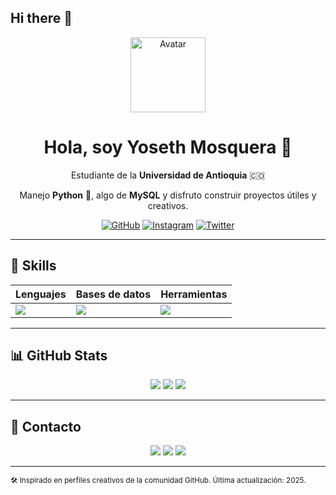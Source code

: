## Hi there 👋

<div align="center">
  <img width="120" src="https://github.com/user-attachments/assets/fae54e71-c962-4868-ad16-f727a0593d00" alt="Avatar" />
</div>

<div align="center">
  <h1>Hola, soy Yoseth Mosquera 👋</h1>
  <p>Estudiante de la <strong>Universidad de Antioquia</strong> 🇨🇴</p>
  <p>Manejo <strong>Python</strong> 🐍, algo de <strong>MySQL</strong> y disfruto construir proyectos útiles y creativos.</p>

  [![GitHub](https://img.shields.io/badge/GitHub-yosethm-black?logo=github&style=flat-square)](https://github.com/yosethm)
  [![Instagram](https://img.shields.io/badge/@yosethm__-E4405F?logo=instagram&logoColor=white&style=flat-square)](https://www.instagram.com/yosethm_/)
  [![Twitter](https://img.shields.io/badge/@sukunafngr-1DA1F2?logo=twitter&logoColor=white&style=flat-square)](https://x.com/sukunafngr)
</div>

---

## 🚀 Skills

<div align="center">

| Lenguajes | Bases de datos | Herramientas |
| --------- | -------------- | ------------ |
| <img src="https://skillicons.dev/icons?i=python" /> | <img src="https://skillicons.dev/icons?i=mysql" /> | <img src="https://skillicons.dev/icons?i=git,vscode" /> |

</div>

---

## 📊 GitHub Stats

<div align="center">
  <img src="https://github-readme-stats.vercel.app/api?username=yosethm&show_icons=true&theme=onedark&hide_border=true" />
  <img src="https://github-readme-streak-stats.herokuapp.com?user=yosethm&theme=onedark&hide_border=true" />
  <img src="https://github-readme-stats.vercel.app/api/top-langs/?username=yosethm&layout=compact&theme=onedark&hide_border=true" />
</div>

---

## 💬 Contacto

<div align="center">
  <a href="mailto:yoseth@example.com"><img src="https://skillicons.dev/icons?i=gmail" /></a>
  <a href="https://instagram.com/yosethm_"><img src="https://skillicons.dev/icons?i=instagram" /></a>
  <a href="https://x.com/sukunafngr"><img src="https://skillicons.dev/icons?i=twitter" /></a>
</div>

---

<sub>🛠️ Inspirado en perfiles creativos de la comunidad GitHub. Última actualización: 2025.</sub>

